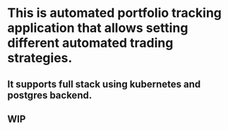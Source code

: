 # This is automated portfolio tracking application that allows setting different automated trading strategies.

## It supports full stack using kubernetes and postgres backend.
## WIP
